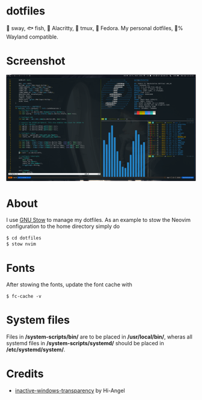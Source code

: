 # dotfiles
:palm_tree: sway, :fish: fish, :white_square_button: Alacritty, :abcd: tmux, :tophat: Fedora. My personal dotfiles, :100:% Wayland compatible.

# Screenshot
![Terminal workspace](https://raw.githubusercontent.com/markhakansson/dotfiles/master/.screenshots/terminal.png)

# About
I use [GNU Stow](https://www.gnu.org/software/stow/) to manage my dotfiles. As an example to stow the Neovim configuration to the home directory simply do
```
$ cd dotfiles
$ stow nvim
```

# Fonts
After stowing the fonts, update the font cache with
```
$ fc-cache -v
```

# System files
Files in **/system-scripts/bin/** are to be placed in **/usr/local/bin/**, wheras all systemd files in **/system-scripts/systemd/** should be placed in **/etc/systemd/system/**.

# Credits
- [inactive-windows-transparency](https://github.com/swaywm/sway/blob/master/contrib/inactive-windows-transparency.py) by Hi-Angel
